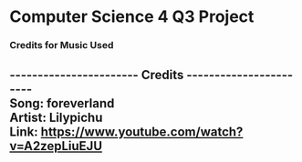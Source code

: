 # Computer Science 4 Q3 Project

### Credits for Music Used

----------------------- Credits -----------------------<br>
Song: foreverland<br>
Artist: Lilypichu<br>
Link: https://www.youtube.com/watch?v=A2zepLiuEJU
------------------------------------------------------


